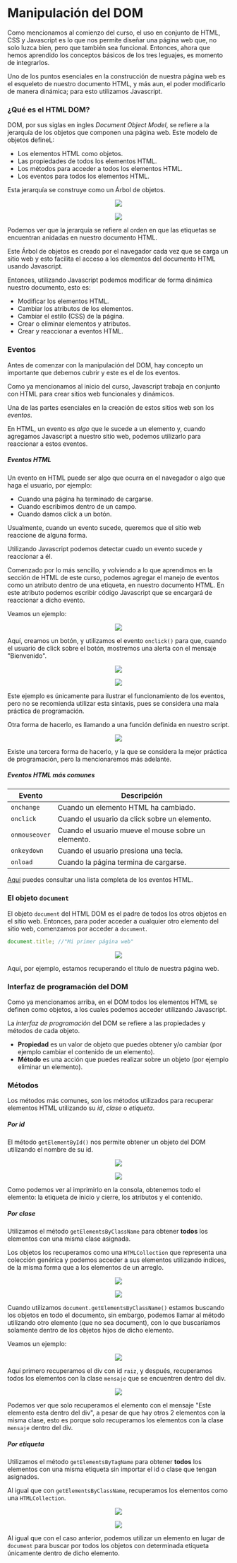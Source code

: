 # Manipulación del DOM

Como mencionamos al comienzo del curso, el uso en conjunto de HTML, CSS y Javascript es lo que nos permite diseñar una página web que, no solo luzca bien, pero que también sea funcional. Entonces, ahora que hemos aprendido los conceptos básicos de los tres leguajes, es momento de integrarlos.

Uno de los puntos esenciales en la construcción de nuestra página web es el esqueleto de nuestro documento HTML, y más aun, el poder modificarlo de manera dinámica; para esto utilizamos Javascript.

### ¿Qué es el HTML DOM?

DOM, por sus siglas en ingles *Document Object Model*, se refiere a la jerarquía de los objetos que componen una página web. Este modelo de objetos defineL:
* Los elementos HTML como objetos.
* Las propiedades de todos los elementos HTML.
* Los métodos para acceder a todos los elementos HTML.
* Los eventos para todos los elementos HTML.

Esta jerarquía se construye como un Árbol de objetos.

<p align="center">
    <img src="./img/js/DOM.png">
</p>

<p align="center">
    <img src="./img/js/DOM2.png">
</p>

Podemos ver que la jerarquía se refiere al orden en que las etiquetas se encuentran anidadas en nuestro documento HTML.

Este Árbol de objetos es creado por el navegador cada vez que se carga un sitio web y esto facilita el acceso a los elementos del documento HTML usando Javascript.

Entonces, utilizando Javascript podemos modificar de forma dinámica nuestro documento, esto es:

* Modificar los elementos HTML.
* Cambiar los atributos de los elementos.
* Cambiar el estilo (CSS) de la página.
* Crear o eliminar elementos y atributos.
* Crear y reaccionar a eventos HTML.

### Eventos

Antes de comenzar con la manipulación del DOM, hay concepto un importante que debemos cubrir y este es el de los eventos.

Como ya mencionamos al inicio del curso, Javascript trabaja en conjunto con HTML para crear sitios web funcionales y dinámicos.

Una de las partes esenciales en la creación de estos sitios web son los *eventos*.

En HTML, un evento es *algo* que le sucede a un elemento y, cuando agregamos Javascript a nuestro sitio web, podemos utilizarlo para reaccionar a estos eventos.

##### Eventos HTML

Un evento en HTML puede ser algo que ocurra en el navegador o algo que haga el usuario, por ejemplo:

* Cuando una página ha terminado de cargarse.
* Cuando escribimos dentro de un campo.
* Cuando damos click a un botón.

Usualmente, cuando un evento sucede, queremos que el sitio web reaccione de alguna forma.

Utilizando Javascript podemos detectar cuado un evento sucede y reaccionar a él.

Comenzado por lo más sencillo, y volviendo a lo que aprendimos en la sección de HTML de este curso, podemos agregar el manejo de eventos como un atributo dentro de una etiqueta, en nuestro documento HTML. En este atributo podemos escribir código Javascript que se encargará de reaccionar a dicho evento.

Veamos un ejemplo:

<p align="center">
    <img src="./img/js/boton.png">
</p>

Aquí, creamos un botón, y utilizamos el evento `onclick()` para que, cuando el usuario de click sobre el botón, mostremos una alerta con el mensaje "Bienvenido".

<p align="center">
    <img src="./img/js/boton2.png">
</p>

<p align="center">
    <img src="./img/js/boton3.png">
</p>

Este ejemplo es únicamente para ilustrar el funcionamiento de los eventos, pero no se recomienda utilizar esta sintaxis, pues se considera una mala práctica de programación.

Otra forma de hacerlo, es llamando a una función definida en nuestro script.

<p align="center">
    <img src="./img/js/boton4.png">
</p>

Existe una tercera forma de hacerlo, y la que se considera la mejor práctica de programación, pero la mencionaremos más adelante.

##### Eventos HTML más comunes

Evento | Descripción
-------|------------
`onchange`|Cuando un elemento HTML ha cambiado.
`onclick`|Cuando el usuario da click sobre un elemento.
`onmouseover`|Cuando el usuario mueve el mouse sobre un elemento.
`onkeydown`|Cuando el usuario presiona una tecla.
`onload`|Cuando la página termina de cargarse.

[Aquí](https://www.w3schools.com/jsref/dom_obj_event.asp) puedes consultar una lista completa de los eventos HTML.

### El objeto `document`

El objeto `document` del HTML DOM es el padre de todos los otros objetos en el sitio web. Entonces, para poder acceder a cualquier otro elemento del sitio web, comenzamos por acceder a `document`.

```javascript
document.title; //"Mi primer página web"
```

<p align="center">
    <img src="./img/js/document.png">
</p>

Aquí, por ejemplo, estamos recuperando el titulo de nuestra página web.

### Interfaz de programación del DOM

Como ya mencionamos arriba, en el DOM todos los elementos HTML se definen como objetos, a los cuales podemos acceder utilizando Javascript.

La *interfaz de programación* del DOM se refiere a las propiedades y métodos de cada objeto.

* **Propiedad** es un valor de objeto que puedes obtener y/o cambiar (por ejemplo cambiar el contenido de un elemento).
* **Método** es una acción que puedes realizar sobre un objeto (por ejemplo eliminar un elemento).

### Métodos

Los métodos más comunes, son los métodos utilizados para recuperar elementos HTML utilizando su *id*, *clase* o *etiqueta*.

##### Por id
El método `getElementById()` nos permite obtener un objeto del DOM utilizando el nombre de su id.

<p align="center">
    <img src="./img/js/domMetodos.png">
</p>

<p align="center">
    <img src="./img/js/domMetodos2.png">
</p>

Como podemos ver al imprimirlo en la consola, obtenemos todo el elemento: la etiqueta de inicio y cierre, los atributos y el contenido.

##### Por clase

Utilizamos el método `getElementsByClassName` para obtener **todos** los elementos con una misma clase asignada.

Los objetos los recuperamos como una `HTMLCollection` que representa una colección genérica y podemos acceder a sus elementos utilizando índices, de la misma forma que a los elementos de un arreglo.

<p align="center">
    <img src="./img/js/domMetodos3.png">
</p>

<p align="center">
    <img src="./img/js/domMetodos4.png">
</p>

Cuando utilizamos `document.getElementsByClassName()` estamos buscando los objetos en todo el documento, sin embargo, podemos llamar al método utilizando otro elemento (que no sea document), con lo que buscaríamos solamente dentro de los objetos hijos de dicho elemento.

Veamos un ejemplo:

<p align="center">
    <img src="./img/js/domMetodos7.png">
</p>

Aquí primero recuperamos el div con id `raiz`, y después, recuperamos todos los elementos con la clase `mensaje` que se encuentren dentro del div.

<p align="center">
    <img src="./img/js/domMetodos8.png">
</p>

Podemos ver que solo recuperamos el elemento con el mensaje "Este elemento esta dentro del div", a pesar de que hay otros 2 elementos con la misma clase, esto es porque solo recuperamos los elementos con la clase `mensaje` dentro del div.

##### Por etiqueta

Utilizamos el método `getElementsByTagName` para obtener **todos** los elementos con una misma etiqueta sin importar el id o clase que tengan asignados.

Al igual que con `getElementsByClassName`, recuperamos los elementos como una `HTMLCollection`.

<p align="center">
    <img src="./img/js/domMetodos5.png">
</p>

<p align="center">
    <img src="./img/js/domMetodos6.png">
</p>

Al igual que con el caso  anterior, podemos utilizar un elemento en lugar de `document` para buscar por todos los objetos con determinada etiqueta únicamente dentro de dicho elemento.
